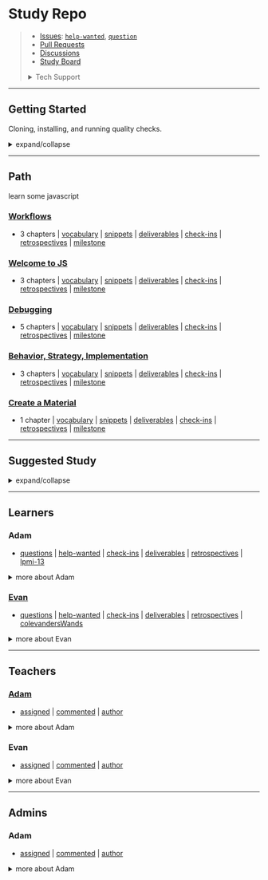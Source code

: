 # Study Repo

> - [Issues](https://github.com/school-as-code-testing//issues):
>   [`help-wanted`](https://github.com/school-as-code-testing//issues?q=is%3Aopen+label%3Ahelp-wanted),
>   [`question`](https://github.com/school-as-code-testing//issues?q=is%3Aopen+label%3Aquestion)
> - [Pull Requests](https://github.com/school-as-code-testing//pulls)
> - [Discussions](https://github.com/school-as-code-testing//discussions/)
> - [Study Board](https://github.com/school-as-code-testing//projects/1)
>
> <details>
> <summary>Tech Support</summary>
>
> [![Rubber Ducky](./.school/assets/rubber-ducky.png)](https://rubberduckdebugging.com/)
>
>  </details>

---

## Getting Started

Cloning, installing, and running quality checks.

<details>
<summary>expand/collapse</summary>
<br>

1. `git clone git@github.com:school-as-code-testing/.git`
2. `cd `
3. `npm install`

## Code Quality Checks

- `npm run format`: Makes sure all the code in this repository is well-formatted
  (looks good).
- `npm run lint:ls`: Checks to make sure all folder and file names match the
  repository conventions.
- `npm run lint:md`: Will lint all of the Markdown files in this repository.
- `npm run lint:css`: Will lint all of the CSS files in this repository.
- `npm run validate:html`: Validates all HTML files in your project.
- `npm run spell-check`: Goes through all the files in this repository looking
  for words it doesn't recognize. Just because it says something is a mistake
  doesn't mean it is! It doesn't know every word in the world. You can add new
  correct words to the [./.cspell.json](./.cspell.json) file so they won't cause
  an error.
- `npm run accessibility -- ./path/to/file.html`: Runs an accessibility analysis
  on all HTML files in the given path and writes the report to
  `/accessibility_report`

## Continuous Integration (CI)

When you open a PR to `main`/`master` in your repository, GitHub will
automatically do a linting check on the code in this repository, you can see
this in the[./.github/workflows/lint.yml](./.github/workflows/lint.yml) file.

If the linting fails, you will not be able to merge the PR. You can double check
that your code will pass before pushing by running the code quality scripts
locally.

</details>

---

## Path

learn some javascript

### [Workflows](https://github.com/HackYourFutureBelgium/workflows/.study)

- 3 chapters |
  [vocabulary](https://github.com/school-as-code-testing//projects/1?card_filter_query=milestone%3Aworkflows+label%3Avocabulary)
  |
  [snippets](https://github.com/school-as-code-testing//projects/1?card_filter_query=milestone%3Aworkflows+label%3Asnippet)
  |
  [deliverables](https://github.com/school-as-code-testing//projects/1?card_filter_query=milestone%3Aworkflows+label%3Adeliverables)
  |
  [check-ins](https://github.com/school-as-code-testing//issues/?q=milestone%3Aworkflows+label%3Acheck-in)
  |
  [retrospectives](https://github.com/school-as-code-testing//issues/?q=milestone%3Aworkflows+label%3Aretrospective)
  | [milestone](https://github.com/lab-antwerp-1/home/milestone/0)

### [Welcome to JS](https://github.com/HackYourFutureBelgium/welcome-to-js/.study)

- 3 chapters |
  [vocabulary](https://github.com/school-as-code-testing//projects/1?card_filter_query=milestone%3Awelcome-to-js+label%3Avocabulary)
  |
  [snippets](https://github.com/school-as-code-testing//projects/1?card_filter_query=milestone%3Awelcome-to-js+label%3Asnippet)
  |
  [deliverables](https://github.com/school-as-code-testing//projects/1?card_filter_query=milestone%3Awelcome-to-js+label%3Adeliverables)
  |
  [check-ins](https://github.com/school-as-code-testing//issues/?q=milestone%3Awelcome-to-js+label%3Acheck-in)
  |
  [retrospectives](https://github.com/school-as-code-testing//issues/?q=milestone%3Awelcome-to-js+label%3Aretrospective)
  | [milestone](https://github.com/lab-antwerp-1/home/milestone/0)

### [Debugging](https://github.com/HackYourFutureBelgium/debugging/.study)

- 5 chapters |
  [vocabulary](https://github.com/school-as-code-testing//projects/1?card_filter_query=milestone%3Adebugging+label%3Avocabulary)
  |
  [snippets](https://github.com/school-as-code-testing//projects/1?card_filter_query=milestone%3Adebugging+label%3Asnippet)
  |
  [deliverables](https://github.com/school-as-code-testing//projects/1?card_filter_query=milestone%3Adebugging+label%3Adeliverables)
  |
  [check-ins](https://github.com/school-as-code-testing//issues/?q=milestone%3Adebugging+label%3Acheck-in)
  |
  [retrospectives](https://github.com/school-as-code-testing//issues/?q=milestone%3Adebugging+label%3Aretrospective)
  | [milestone](https://github.com/lab-antwerp-1/home/milestone/0)

### [Behavior, Strategy, Implementation](https://github.com/HackYourFutureBelgium/behavior-strategy-implementation/.study)

- 3 chapters |
  [vocabulary](https://github.com/school-as-code-testing//projects/1?card_filter_query=milestone%3Abehavior,-strategy,-implementation+label%3Avocabulary)
  |
  [snippets](https://github.com/school-as-code-testing//projects/1?card_filter_query=milestone%3Abehavior,-strategy,-implementation+label%3Asnippet)
  |
  [deliverables](https://github.com/school-as-code-testing//projects/1?card_filter_query=milestone%3Abehavior,-strategy,-implementation+label%3Adeliverables)
  |
  [check-ins](https://github.com/school-as-code-testing//issues/?q=milestone%3Abehavior,-strategy,-implementation+label%3Acheck-in)
  |
  [retrospectives](https://github.com/school-as-code-testing//issues/?q=milestone%3Abehavior,-strategy,-implementation+label%3Aretrospective)
  | [milestone](https://github.com/lab-antwerp-1/home/milestone/0)

### [Create a Material](https://www.youtube.com/watch?v=dQw4w9WgXcQ/.study)

- 1 chapter |
  [vocabulary](https://github.com/school-as-code-testing//projects/1?card_filter_query=milestone%3Acreate-a-material+label%3Avocabulary)
  |
  [snippets](https://github.com/school-as-code-testing//projects/1?card_filter_query=milestone%3Acreate-a-material+label%3Asnippet)
  |
  [deliverables](https://github.com/school-as-code-testing//projects/1?card_filter_query=milestone%3Acreate-a-material+label%3Adeliverables)
  |
  [check-ins](https://github.com/school-as-code-testing//issues/?q=milestone%3Acreate-a-material+label%3Acheck-in)
  |
  [retrospectives](https://github.com/school-as-code-testing//issues/?q=milestone%3Acreate-a-material+label%3Aretrospective)
  | [milestone](https://github.com/lab-antwerp-1/home/milestone/0)

---

## Suggested Study

<details>
<summary>expand/collapse</summary>
<br />

- [rick](https://www.youtube.com/watch?v=dQw4w9WgXcQ): roll

- [rick](https://www.youtube.com/watch?v=dQw4w9WgXcQ)

- [https://www.youtube.com/watch?v=dQw4w9WgXcQ](https://www.youtube.com/watch?v=dQw4w9WgXcQ)

</details>

---

## Learners

<h3 id="lpmi-13">Adam</h3>

- [questions](https://github.com/school-as-code-testing//issues/?q=author%3Alpmi-13+label%3Aquestion)
  |
  [help-wanted](https://github.com/school-as-code-testing//issues/?q=author%3Alpmi-13+label%3Ahelp-wanted)
  |
  [check-ins](https://github.com/school-as-code-testing//issues/?q=author%3Alpmi-13+label%3Acheck-in)
  |
  [deliverables](https://github.com/school-as-code-testing//projects/1?card_filter_query=autho%3AAdam+label%3Adeliverable)
  |
  [retrospectives](https://github.com/school-as-code-testing//issues/?q=author%3Alpmi-13+label%3Aretrospective)
  | [lpmi-13](https://github.com/lpmi-13)

<details>
<summary>more about Adam</summary>
<br>

![lpmi-13 avatar](./.school/assets/avatars/lpmi-13.jpeg)

![lpmi-13 github activity](https://ghchart.rshah.org/lpmi-13)

![lpmi-13 github stats](https://github-readme-stats.vercel.app/api?username=lpmi-13&show_icons=true&theme=default&hide_title=true&hide_rank=true)

</details>

<h3 id="colevandersWands"><a href="https://colevandersWands.github.io">Evan</a></h3>

- [questions](https://github.com/school-as-code-testing//issues/?q=author%3AcolevandersWands+label%3Aquestion)
  |
  [help-wanted](https://github.com/school-as-code-testing//issues/?q=author%3AcolevandersWands+label%3Ahelp-wanted)
  |
  [check-ins](https://github.com/school-as-code-testing//issues/?q=author%3AcolevandersWands+label%3Acheck-in)
  |
  [deliverables](https://github.com/school-as-code-testing//projects/1?card_filter_query=autho%3AEvan+label%3Adeliverable)
  |
  [retrospectives](https://github.com/school-as-code-testing//issues/?q=author%3AcolevandersWands+label%3Aretrospective)
  | [colevandersWands](https://github.com/colevandersWands)

<details>
<summary>more about Evan</summary>
<br>

![colevandersWands avatar](./.school/assets/avatars/colevandersWands.jpeg)

![colevandersWands github activity](https://ghchart.rshah.org/colevandersWands)

![colevandersWands github stats](https://github-readme-stats.vercel.app/api?username=colevandersWands&show_icons=true&theme=default&hide_title=true&hide_rank=true)

</details>

---

## Teachers

<h3 id="lpmi-13"><a href="https://adamleskis.com/">Adam</a></h3>

- [assigned](https://github.com/school-as-code-testing//issues/?q=assigned%3Alpmi-13)
  |
  [commented](https://github.com/school-as-code-testing//issues/?q=commented%3Alpmi-13)
  |
  [author](https://github.com/school-as-code-testing//issues/?q=author%3Alpmi-13)

<details>
<summary>more about Adam</summary>
<br>

![lpmi-13 avatar](./.school/assets/avatars/lpmi-13.jpeg)

</details>

<h3 id="colevandersWands">Evan</h3>

- [assigned](https://github.com/school-as-code-testing//issues/?q=assigned%3AcolevandersWands)
  |
  [commented](https://github.com/school-as-code-testing//issues/?q=commented%3AcolevandersWands)
  |
  [author](https://github.com/school-as-code-testing//issues/?q=author%3AcolevandersWands)

<details>
<summary>more about Evan</summary>
<br>

![colevandersWands avatar](./.school/assets/avatars/colevandersWands.jpeg)

</details>

---

## Admins

<h3 id="">Adam</h3>

- [assigned](https://github.com/school-as-code-testing//issues/?q=assigned%3A) |
  [commented](https://github.com/school-as-code-testing//issues/?q=commented%3A)
  | [author](https://github.com/school-as-code-testing//issues/?q=author%3A)

<details>
<summary>more about Adam</summary>
<br>

</details>
